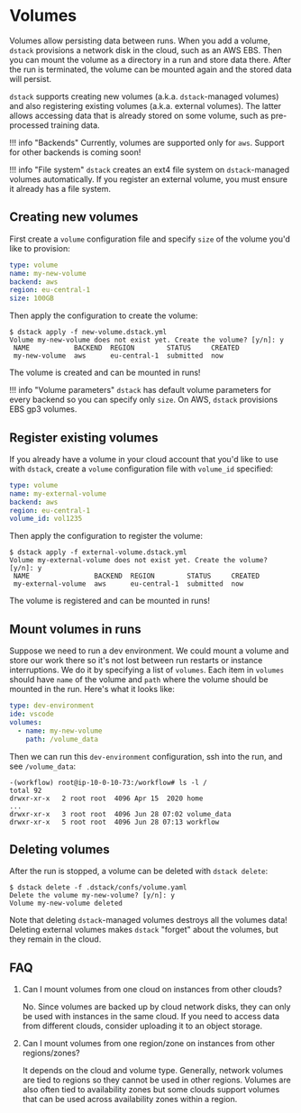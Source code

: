 # Volumes

Volumes allow persisting data between runs. When you add a volume,
`dstack` provisions a network disk in the cloud, such as an AWS EBS.
Then you can mount the volume as a directory in a run and store data there.
After the run is terminated, the volume can be mounted again and the stored data will persist.

`dstack` supports creating new volumes (a.k.a. `dstack`-managed volumes)
and also registering existing volumes (a.k.a. external volumes).
The latter allows accessing data that is already stored on some volume, such as pre-processed training data.

!!! info "Backends"
    Currently, volumes are supported only for `aws`. Support for other backends is coming soon!

!!! info "File system"
    `dstack` creates an ext4 file system on `dstack`-managed volumes automatically.
    If you register an external volume, you must ensure it already has a file system.

## Creating new volumes

First create a `volume` configuration file and specify `size` of the volume you'd like to provision:

<div editor-title="new-volume.dstack.yml"> 

```yaml
type: volume
name: my-new-volume
backend: aws
region: eu-central-1
size: 100GB
```

</div>

Then apply the configuration to create the volume:

<div class="termy">

```shell
$ dstack apply -f new-volume.dstack.yml
Volume my-new-volume does not exist yet. Create the volume? [y/n]: y
 NAME           BACKEND  REGION        STATUS     CREATED 
 my-new-volume  aws      eu-central-1  submitted  now     

```

</div>

The volume is created and can be mounted in runs!

!!! info "Volume parameters"
    `dstack` has default volume parameters for every backend so you can specify only `size`.
    On AWS, `dstack` provisions EBS gp3 volumes.


## Register existing volumes

If you already have a volume in your cloud account that you'd like to use with `dstack`,
create a `volume` configuration file with `volume_id` specified:

<div editor-title="external-volume.dstack.yml"> 

```yaml
type: volume
name: my-external-volume
backend: aws
region: eu-central-1
volume_id: vol1235
```

</div>

Then apply the configuration to register the volume:

<div class="termy">

```shell
$ dstack apply -f external-volume.dstack.yml
Volume my-external-volume does not exist yet. Create the volume? [y/n]: y
 NAME                BACKEND  REGION        STATUS     CREATED 
 my-external-volume  aws      eu-central-1  submitted  now     

```

</div>

The volume is registered and can be mounted in runs!


## Mount volumes in runs

Suppose we need to run a dev environment.
We could mount a volume and store our work there so it's not lost between run restarts or instance interruptions.
We do it by specifying a list of `volumes`.
Each item in `volumes` should have `name` of the volume and `path` where the volume should be mounted in the run.
Here's what it looks like:

<div editor-title="dev.dstack.yml"> 

```yaml
type: dev-environment
ide: vscode
volumes:
  - name: my-new-volume
    path: /volume_data
```

</div>

Then we can run this `dev-environment` configuration, ssh into the run, and see `/volume_data`:

```shell
-(workflow) root@ip-10-0-10-73:/workflow# ls -l /
total 92
drwxr-xr-x   2 root root  4096 Apr 15  2020 home
...
drwxr-xr-x   3 root root  4096 Jun 28 07:02 volume_data
drwxr-xr-x   5 root root  4096 Jun 28 07:13 workflow
```

## Deleting volumes

After the run is stopped, a volume can be deleted with `dstack delete`:

```shell
$ dstack delete -f .dstack/confs/volume.yaml
Delete the volume my-new-volume? [y/n]: y
Volume my-new-volume deleted
```

Note that deleting `dstack`-managed volumes destroys all the volumes data!
Deleting external volumes makes `dstack` "forget" about the volumes, but they remain in the cloud.

## FAQ

1. Can I mount volumes from one cloud on instances from other clouds?

    No. Since volumes are backed up by cloud network disks, they can only be used with instances in the same cloud.
    If you need to access data from different clouds, consider uploading it to an object storage.

2. Can I mount volumes from one region/zone on instances from other regions/zones?

    It depends on the cloud and volume type. Generally, network volumes are tied to regions so they cannot be
    used in other regions. Volumes are also often tied to availability zones but
    some clouds support volumes that can be used across availability zones within a region.

